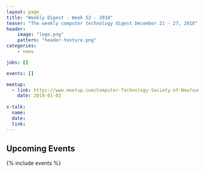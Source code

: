 ```yaml
---
layout: page
title: "Weekly Digest - Week 52 - 2018"
teaser: "The weekly computer technology digest December 21 - 27, 2018"
header:
    image: "logo.png"
    pattern: "header-texture.png"
categories:
    - news

jobs: []

events: []

meetup:
  - link: https://www.meetup.com/Computer-Technology-Society-of-Newfoundland-and-Labrador/events/rpdzmpyzcbfb/
    date: 2019-01-03
  
x-talk:
  name:
  date: 
  link: 
---
```


## Upcoming Events
{% include events %}
